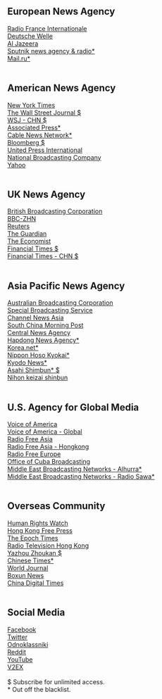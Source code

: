 <H2>European News Agency</H2>
<A href="https://www.rfi.fr/cn/中国/">Radio France Internationale</A><br>
<A href="https://www.dw.com/zh/">Deutsche Welle</A><br>
<A href="https://chinese.aljazeera.net/">Al Jazeera</A><br>
<A href="https://sputniknews.cn/">Sputnik news agency & radio*</A><br>
<A href="https://news.mail.ru/">Mail.ru*</A><br>
<br>
<H2>American News Agency</H2>
<A href="https://cn.nytimes.com/">New York Times</A><br>
<A href="https://cn.wsj.com/">The Wall Street Journal $</A><br>
<A href="https://www.wsj.com/news/types/china-news/">WSJ - CHN $</A><br>
<A href="https://apnews.com/hub/china/">Associated Press*</A><br>
<A href="https://edition.cnn.com/china/">Cable News Network*</A><br>
<A href="https://www.bloomberg.com/asia">Bloomberg $</A><br>
<A href="https://www.upi.com/search?ss=China">United Press International</A><br>
<A href="https://www.nbcnews.com/world/">National Broadcasting Company</A><br>
<A href="https://hk.yahoo.com/">Yahoo</A><br>
<br>
<H2>UK News Agency</H2>
<A href="https://www.bbc.com/zhongwen/simp/">British Broadcasting Corporation</A><br>
<A href="https://www.bbc.com/news/world/asia/china/">BBC-ZHN</A><br>
<A href="https://www.reuters.com/world/china/">Reuters</A><br>
<A href="https://www.theguardian.com/world/china/">The Guardian</A><br>
<A href="https://www.economist.com/china/">The Economist</A><br>
<A href="https://www.ftchinese.com/channel/china.html">Financial Times $</A><br>
<A href="https://www.ft.com/world/asia-pacific/china/">Financial Times - CHN $</A><br>
<br>
<H2>Asia Pacific News Agency</H2>
<A href="https://www.abc.net.au/news/chinese/">Australian Broadcasting Corporation</A><br>
<A href="https://www.sbs.com.au/language/chinese/zh-hans/">Special Broadcasting Service</A><br>
<A href="https://www.channelnewsasia.com/asia">Channel News Asia</A><br>
<A href="https://www.scmp.com/news/china">South China Morning Post</A><br>
<A href="https://www.cna.com.tw/list/acn.aspx">Central News Agency</A><br>
<A href="https://www.yna.co.kr/international/china?site=navi_international_depth02">Hapdong News Agency*</A><br>
<A href="https://chinese.korea.net/">Korea.net*</A><br>
<A href="https://www3.nhk.or.jp/nhkworld/en/news/tags/30/">Nippon Hoso Kyokai*</A><br>
<A href="https://china.kyodonews.net/">Kyodo News*</A><br>
<A href="https://www.asahi.com/">Asahi Shimbun* $</A><br>
<A href="https://asia.nikkei.com/Location/East-Asia/China/">Nihon keizai shinbun</A><br>
<br>
<H2>U.S. Agency for Global Media</H2>
<A href="https://www.voachinese.com/">Voice of America</A><br>
<A href="https://www.voanews.com/navigation/allsites/">Voice of America - Global</A><br>
<A href="https:///www.rfa.org/mandarin/">Radio Free Asia</A><br>
<A href="https://www.rfa.org/cantonese/">Radio Free Asia - Hongkong</A><br>
<A href="https://www.rferl.org/">Radio Free Europe</A><br>
<A href="https://www.martinoticias.com/">Office of Cuba Broadcasting</A><br>
<A href="https://www.alhurra.com/">Middle East Broadcasting Networks - Alhurra*</A><br>
<A href="https://www.radiosawa.com/">Middle East Broadcasting Networks - Radio Sawa*</A><br>
<br>
<H2>Overseas Community</H2>
<A href="https://www.hrw.org/zh-hans">Human Rights Watch</A><br>
<A href="https://hongkongfp.com/china-news/">Hong Kong Free Press</A><br>
<A href="https://www.epochtimes.com/">The Epoch Times</A><br>
<A href="https://news.rthk.hk/rthk/ch/latest-news.htm">Radio Television Hong Kong</A><br>
<A href="http://www.yzzk.com/">Yazhou Zhoukan $</A><br>
<A href="https://www.chinatimes.com/chinese/">Chinese Times*</A><br>
<A href="https://www.worldjournal.com/wj/cate/china">World Journal</A><br>
<A href="https://boxun.com/archives/category/china">Boxun News</A><br>
<A href="https://chinadigitaltimes.net/chinese">China Digital Times</A><br>
<br>
<H2>Social Media</H2>
<A href="https://facebook.com/">Facebook</A><br>
<A href="https://twitter.com/">Twitter</A><br>
<A href="https://ok.ru/">Odnoklassniki</A><br>
<A href="https://www.reddit.com/">Reddit</A><br>
<A href="https://www.youtube.com/">YouTube</A><br>
<A href="https://www.v2ex.com/">V2EX</A><br>
<br>
$ Subscribe for unlimited access.<br>
* Out off the blacklist.<br>
